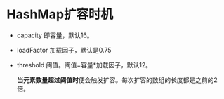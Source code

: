 # HashMap扩容时机

- capacity 即容量，默认16。

- loadFactor 加载因子，默认是0.75

- threshold 阈值。阈值=容量*加载因子，默认12。

  **当元素数量超过阈值时**便会触发扩容。每次扩容的数组的长度都是之前的2倍。

